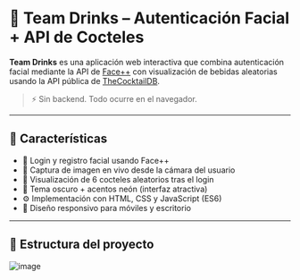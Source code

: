 # 🥂 Team Drinks – Autenticación Facial + API de Cocteles

**Team Drinks** es una aplicación web interactiva que combina autenticación facial mediante la API de [Face++](https://console.faceplusplus.com/) con visualización de bebidas aleatorias usando la API pública de [TheCocktailDB](https://www.thecocktaildb.com/api.php).

> ⚡ Sin backend. Todo ocurre en el navegador.

---

## 🚀 Características

- 🔐 Login y registro facial usando Face++
- 🎥 Captura de imagen en vivo desde la cámara del usuario
- 🍹 Visualización de 6 cocteles aleatorios tras el login
- 🌙 Tema oscuro + acentos neón (interfaz atractiva)
- ⚙️ Implementación con HTML, CSS y JavaScript (ES6)
- 📱 Diseño responsivo para móviles y escritorio

---

## 📁 Estructura del proyecto

![image](https://github.com/user-attachments/assets/ebc582f0-ac3e-4cb2-8b79-52c44b029af1)


